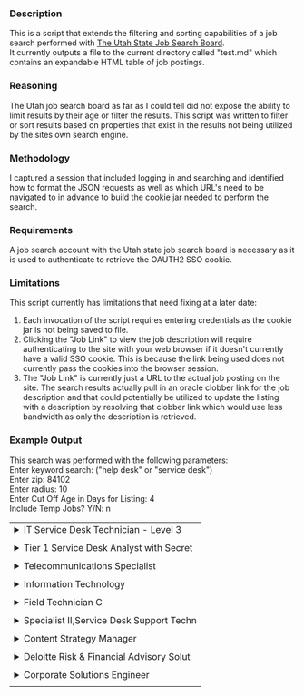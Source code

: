 ### Description  
This is a script that extends the filtering and sorting capabilities of a job search performed with [The Utah State Job Search Board](https://jobs.utah.gov).  
It currently outputs a file to the current directory called "test.md" which contains an expandable HTML table of job postings.  

### Reasoning  
The Utah job search board as far as I could tell did not expose the ability to limit results by their age or filter the results.  This script was written to filter or sort results based on properties that exist in the results not being utilized by the sites own search engine.  

### Methodology  
I captured a session that included logging in and searching and identified how to format the JSON requests as well as which URL's need to be navigated to in advance to build the cookie jar needed to perform the search.  

### Requirements  
A job search account with the Utah state job search board is necessary as it is used to authenticate to retrieve the OAUTH2 SSO cookie.  

### Limitations  
This script currently has limitations that need fixing at a later date:  
1. Each invocation of the script requires entering credentials as the cookie jar is not being saved to file.  
2. Clicking the "Job Link" to view the job description will require authenticating to the site with your web browser if it doesn't currently have a valid SSO cookie.  This is because the link being used does not currently pass the cookies into the browser session.  
3. The "Job Link" is currently just a URL to the actual job posting on the site.  The search results actually pull in an oracle clobber link for the job description and that could potentially be utilized to update the listing with a description by resolving that clobber link which would use less bandwidth as only the description is retrieved.

### Example Output  
This search was performed with the following parameters:  
Enter keyword search: ("help desk" or "service desk")  
Enter zip: 84102  
Enter radius: 10  
Enter Cut Off Age in Days for Listing: 4  
Include Temp Jobs? Y/N: n  
<table><tr><td>
<details>
<summary style="font-size:16px">IT Service Desk Technician - Level 3</summary>

<table> <tr><td>Link:</td><td><a href="https://jobs.utah.gov/jsp/utjobs/single-job?j=7924463">Job Link</a></td></tr> <tr><td>City:</td><td>SALT LAKE CITY</td></tr> <tr><td>OpenDate:</td><td>2022-08-01</td></tr> <tr><td>Employer:</td><td>Inline Plastics</td></tr> <tr><td>Industry:</td><td>Computer</td></tr> <tr><td>Distance:</td><td>3</td></tr> <tr><td>CloseDate:</td><td></td></tr> <tr><td>Remote:</td><td>N</td></tr> </table>
</details>
<tr><td> <tr><td>
<details>
<summary style="font-size:16px">Tier 1 Service Desk Analyst with Secret </summary>

<table> <tr><td>Link:</td><td><a href="https://jobs.utah.gov/jsp/utjobs/single-job?j=7920953">Job Link</a></td></tr> <tr><td>City:</td><td>SALT LAKE CITY</td></tr> <tr><td>OpenDate:</td><td>2022-07-31</td></tr> <tr><td>Employer:</td><td>Deloitte</td></tr> <tr><td>Industry:</td><td>Computer</td></tr> <tr><td>Distance:</td><td>3</td></tr> <tr><td>CloseDate:</td><td></td></tr> <tr><td>Remote:</td><td>N</td></tr> </table>
</details>
<tr><td> <tr><td>
<details>
<summary style="font-size:16px">Telecommunications Specialist</summary>

<table> <tr><td>Link:</td><td><a href="https://jobs.utah.gov/jsp/utjobs/single-job?j=7921353">Job Link</a></td></tr> <tr><td>City:</td><td>SALT LAKE CITY</td></tr> <tr><td>OpenDate:</td><td>2022-07-31</td></tr> <tr><td>Employer:</td><td>Utah Retirement Systems</td></tr> <tr><td>Industry:</td><td>Computer</td></tr> <tr><td>Distance:</td><td>3</td></tr> <tr><td>CloseDate:</td><td></td></tr> <tr><td>Remote:</td><td>N</td></tr> </table>
</details>
<tr><td> <tr><td>
<details>
<summary style="font-size:16px">Information Technology</summary>

<table> <tr><td>Link:</td><td><a href="https://jobs.utah.gov/jsp/utjobs/single-job?j=7916233">Job Link</a></td></tr> <tr><td>City:</td><td>SALT LAKE CITY</td></tr> <tr><td>OpenDate:</td><td>2022-07-30</td></tr> <tr><td>Employer:</td><td>BHI Energy</td></tr> <tr><td>Industry:</td><td>Management</td></tr> <tr><td>Distance:</td><td>3</td></tr> <tr><td>CloseDate:</td><td></td></tr> <tr><td>Remote:</td><td>N</td></tr> </table>
</details>
<tr><td> <tr><td>
<details>
<summary style="font-size:16px">Field Technician C</summary>

<table> <tr><td>Link:</td><td><a href="https://jobs.utah.gov/jsp/utjobs/single-job?j=7911265">Job Link</a></td></tr> <tr><td>City:</td><td>SALT LAKE CITY</td></tr> <tr><td>OpenDate:</td><td>2022-07-29</td></tr> <tr><td>Employer:</td><td>L3Harris</td></tr> <tr><td>Industry:</td><td>Sciences</td></tr> <tr><td>Distance:</td><td>3</td></tr> <tr><td>CloseDate:</td><td></td></tr> <tr><td>Remote:</td><td>N</td></tr> </table>
</details>
<tr><td> <tr><td>
<details>
<summary style="font-size:16px">Specialist II,Service Desk Support Techn</summary>

<table> <tr><td>Link:</td><td><a href="https://jobs.utah.gov/jsp/utjobs/single-job?j=7912841">Job Link</a></td></tr> <tr><td>City:</td><td>SALT LAKE CITY</td></tr> <tr><td>OpenDate:</td><td>2022-07-29</td></tr> <tr><td>Employer:</td><td>SitusAMC</td></tr> <tr><td>Industry:</td><td>Computer</td></tr> <tr><td>Distance:</td><td>3</td></tr> <tr><td>CloseDate:</td><td></td></tr> <tr><td>Remote:</td><td>N</td></tr> </table>
</details>
<tr><td> <tr><td>
<details>
<summary style="font-size:16px">Content Strategy Manager</summary>

<table> <tr><td>Link:</td><td><a href="https://jobs.utah.gov/jsp/utjobs/single-job?j=7912609">Job Link</a></td></tr> <tr><td>City:</td><td>SALT LAKE CITY</td></tr> <tr><td>OpenDate:</td><td>2022-07-29</td></tr> <tr><td>Employer:</td><td>Meta</td></tr> <tr><td>Industry:</td><td>Management</td></tr> <tr><td>Distance:</td><td>3</td></tr> <tr><td>CloseDate:</td><td></td></tr> <tr><td>Remote:</td><td>N</td></tr> </table>
</details>
<tr><td> <tr><td>
<details>
<summary style="font-size:16px">Deloitte Risk & Financial Advisory Solut</summary>

<table> <tr><td>Link:</td><td><a href="https://jobs.utah.gov/jsp/utjobs/single-job?j=7910527">Job Link</a></td></tr> <tr><td>City:</td><td>SALT LAKE CITY</td></tr> <tr><td>OpenDate:</td><td>2022-07-29</td></tr> <tr><td>Employer:</td><td>Deloitte</td></tr> <tr><td>Industry:</td><td>Business/Finance</td></tr> <tr><td>Distance:</td><td>3</td></tr> <tr><td>CloseDate:</td><td></td></tr> <tr><td>Remote:</td><td>N</td></tr> </table>
</details>
<tr><td> <tr><td>
<details>
<summary style="font-size:16px">Corporate Solutions Engineer</summary>

<table> <tr><td>Link:</td><td><a href="https://jobs.utah.gov/jsp/utjobs/single-job?j=7907431">Job Link</a></td></tr> <tr><td>City:</td><td>SALT LAKE CITY</td></tr> <tr><td>OpenDate:</td><td>2022-07-28</td></tr> <tr><td>Employer:</td><td>GLACIER BANCORP, INC</td></tr> <tr><td>Industry:</td><td>Computer</td></tr> <tr><td>Distance:</td><td>2</td></tr> <tr><td>CloseDate:</td><td>2022-08-27</td></tr> <tr><td>Remote:</td><td>N</td></tr> </table>
</details>
<tr><td></table>
